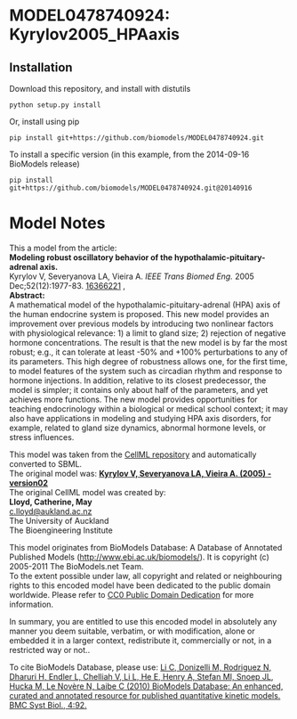 # MODEL0478740924: Kyrylov2005_HPAaxis

## Installation

Download this repository, and install with distutils

`python setup.py install`

Or, install using pip

`pip install git+https://github.com/biomodels/MODEL0478740924.git`

To install a specific version (in this example, from the 2014-09-16 BioModels release)

`pip install git+https://github.com/biomodels/MODEL0478740924.git@20140916`


# Model Notes


This a model from the article:  
**Modeling robust oscillatory behavior of the hypothalamic-pituitary-adrenal axis.**   
Kyrylov V, Severyanova LA, Vieira A. _IEEE Trans Biomed Eng._ 2005
Dec;52(12):1977-83. [16366221](http://www.ncbi.nlm.nih.gov/pubmed/16366221) ,  
**Abstract:**   
A mathematical model of the hypothalamic-pituitary-adrenal (HPA) axis of the
human endocrine system is proposed. This new model provides an improvement
over previous models by introducing two nonlinear factors with physiological
relevance: 1) a limit to gland size; 2) rejection of negative hormone
concentrations. The result is that the new model is by far the most robust;
e.g., it can tolerate at least -50% and +100% perturbations to any of its
parameters. This high degree of robustness allows one, for the first time, to
model features of the system such as circadian rhythm and response to hormone
injections. In addition, relative to its closest predecessor, the model is
simpler; it contains only about half of the parameters, and yet achieves more
functions. The new model provides opportunities for teaching endocrinology
within a biological or medical school context; it may also have applications
in modeling and studying HPA axis disorders, for example, related to gland
size dynamics, abnormal hormone levels, or stress influences.

This model was taken from the [CellML
repository](http://www.cellml.org/models) and automatically converted to SBML.  
The original model was: [ **Kyrylov V, Severyanova LA, Vieira A. (2005) -
version02**
](http://www.cellml.org/models/kyrylov_severyanova_vieira_2005_version02)  
The original CellML model was created by:  
**Lloyd, Catherine, May**   
c.lloyd@aukland.ac.nz  
The University of Auckland  
The Bioengineering Institute  

This model originates from BioModels Database: A Database of Annotated
Published Models (http://www.ebi.ac.uk/biomodels/). It is copyright (c)
2005-2011 The BioModels.net Team.  
To the extent possible under law, all copyright and related or neighbouring
rights to this encoded model have been dedicated to the public domain
worldwide. Please refer to [CC0 Public Domain
Dedication](http://creativecommons.org/publicdomain/zero/1.0/) for more
information.

In summary, you are entitled to use this encoded model in absolutely any
manner you deem suitable, verbatim, or with modification, alone or embedded it
in a larger context, redistribute it, commercially or not, in a restricted way
or not..  
  
To cite BioModels Database, please use: [Li C, Donizelli M, Rodriguez N,
Dharuri H, Endler L, Chelliah V, Li L, He E, Henry A, Stefan MI, Snoep JL,
Hucka M, Le Novère N, Laibe C (2010) BioModels Database: An enhanced, curated
and annotated resource for published quantitative kinetic models. BMC Syst
Biol., 4:92.](http://www.ncbi.nlm.nih.gov/pubmed/20587024)


